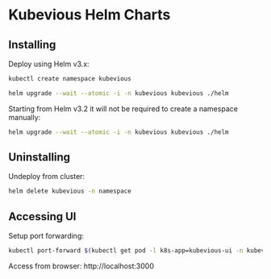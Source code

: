 # Kubevious Helm Charts

## Installing
Deploy using Helm v3.x:
```sh
kubectl create namespace kubevious

helm upgrade --wait --atomic -i -n kubevious kubevious ./helm
```

Starting from Helm v3.2 it will not be required to create a namespace manually:
```sh
helm upgrade --wait --atomic -i -n kubevious kubevious ./helm
```
## Uninstalling
Undeploy from cluster:
```sh
helm delete kubevious -n namespace
```


## Accessing UI
Setup port forwarding:
```sh
kubectl port-forward $(kubectl get pod -l k8s-app=kubevious-ui -n kubevious -o jsonpath="{.items[0].metadata.name}") 3000:3000 -n kubevious
```
Access from browser: http://localhost:3000

